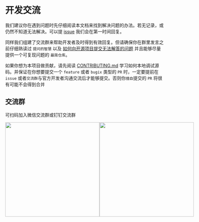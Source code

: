 # 开发交流

我们建议你在遇到问题时先仔细阅读本文档来找到解决问题的办法。若无记录，或仍然不知道无法解决。可以提 [issue](https://github.com/ykfe/ssr/issues) 我们会在第一时间回复。

同样我们组建了交流群来帮助开发者及时得到有效回复。但请确保你在群里发言之前仔细熟读过 `提问的智慧` 以及 [如何向开源项目提交无法解答的问题](https://zhuanlan.zhihu.com/p/25795393) 并且能够尽量提供一个可复现问题的 `最简仓库`。

如果你想为本项目做贡献，请先阅读 [CONTRIBUTING.md](https://github.com/ykfe/ssr/blob/dev/CONTRIBUTING.md) 学习如何本地调试源码。并保证在你想要提交一个 `feature` 或者 `bugix` 类型的 `PR` 时，一定要提前在 `issue` 或者`交流群`与官方开发者沟通交流后才能够提交。否则你`擅自`提交的 `PR` 将很有可能不会得到合并

## 交流群

可扫码加入微信交流群或钉钉交流群

<div style="display:flex">
  <img src="https://res.wx.qq.com/op_res/7F1t4Z8yCHWilehbcFGjAj0yVn0URMiWBGVJa-TVu_eqw5IwUXA2kPYBnfX6YRHy0FVBB-yC6l0IEL02QTJkLg" style="width:300px">
  <img src="https://res.wx.qq.com/op_res/iV7F10umsjENeklg1vaIZOXZ0Ye__gpnK8Js6sz5R2TlbvaeikeHIj6peLPN0-Z5nHEvjcGd5kE0Ii5Q1Iy0fw" style="width:300px">
</div>